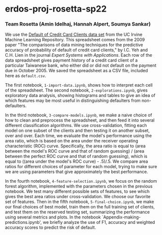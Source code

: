# erdos-proj-rosetta-sp22

### Team Rosetta (Amin Idelhaj, Hannah Alpert, Soumya Sankar)

We use the  [Default of Credit Card Clients data set](https://archive.ics.uci.edu/ml/datasets/default+of+credit+card+clients) from the UC Irvine Machine Learning Repository.  This spreadsheet comes from the 2009 paper "The comparisons of data mining techniques for the predictive accuracy of probability of default of credit card clients," by I.C. Yeh and C.H. Lien in the journal *Expert Systems with Applications*. Each row of the data spreadsheet gives payment history of a credit card client of a particular Taiwanese bank, who either did or did not default on the payment due in October 2005.  We saved the spreadsheet as a CSV file, included here as `default.csv`.

The first notebook, `1-import-data.ipynb`, shows how to interpret each cell of the spreadsheet.  The second notebook, `2-explorations.ipynb`, gives exploratory data analysis, showing histograms and tables to give an idea of which features may be most useful in distinguishing defaulters from non-defaulters.

In the third notebook, `3-compare-models.ipynb`, we make a naive choice of how to clean and preprocess the spreadsheet, and then feed it into several different classification algorithms.  We use cross-validation, fitting each model on one subset of the clients and then testing it on another subset, over and over.  Each time, we evaluate the model's performance using the area ratio, which is based on the area under the receiver operating characteristic (ROC) curve.  Specifically, the area ratio is equal to (area between the model's ROC curve and that of random guessing) / (area between the perfect ROC curve and that of random guessing), which is equal to ((area under the model's ROC curve) - .5)/.5.  We compare area ratios for different choices of parameter for each model, trying to make sure we are using parameters that give approximately the best performance.

In the fourth notebook, `4-feature-selection.ipynb`, we focus on the random forest algorithm, implemented with the parameters chosen in the previous notebook.  We test many different possible sets of features, to see which gives the best area ratios under cross-validation.  We choose our favorite set of features.  Then in the fifth notebook, `5-final-choice.ipynb`, we make our final choices of best model, train them on the full training set of clients, and test them on the reserved testing set, summarizing the performance using several metrics and plots. In the notebook `Appendix-making-predictions.ipynb', we briefly analyze the use of F1, accuracy and weighted accuracy scores to predict the risk of default.
